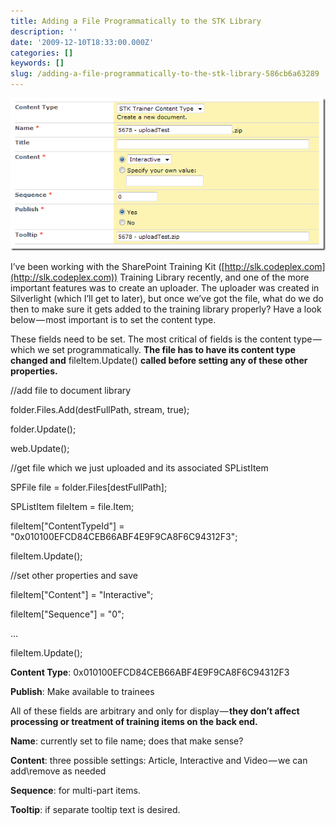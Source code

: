 ```yaml
---
title: Adding a File Programmatically to the STK Library
description: ''
date: '2009-12-10T18:33:00.000Z'
categories: []
keywords: []
slug: /adding-a-file-programmatically-to-the-stk-library-586cb6a63289
---
```


![STK_Image_1](/img/0_7RZ1_RbMgVyDZTo8.png)

I’ve been working with the SharePoint Training Kit ([http://slk.codeplex.com](http://slk.codeplex.com)) Training Library recently, and one of the more important features was to create an uploader. The uploader was created in Silverlight (which I’ll get to later), but once we’ve got the file, what do we do then to make sure it gets added to the training library properly? Have a look below — most important is to set the content type.

These fields need to be set. The most critical of fields is the content type — which we set programmatically. **The file has to have its content type changed and** fileItem.Update() **called before setting any of these other properties.**

//add file to document library

folder.Files.Add(destFullPath, stream, true);

folder.Update();

web.Update();

//get file which we just uploaded and its associated SPListItem

SPFile file = folder.Files\[destFullPath\];

SPListItem fileItem = file.Item;

fileItem\["ContentTypeId"] = "0x010100EFCD84CEB66ABF4E9F9CA8F6C94312F3";

fileItem.Update();

//set other properties and save

fileItem\["Content"] = "Interactive";

fileItem\["Sequence"] = "0";

…

fileItem.Update();

**Content Type**: 0x010100EFCD84CEB66ABF4E9F9CA8F6C94312F3

**Publish**: Make available to trainees

All of these fields are arbitrary and only for display — **they don’t affect processing or treatment of training items on the back end.**

**Name**: currently set to file name; does that make sense?

**Content**: three possible settings: Article, Interactive and Video — we can add\\remove as needed

**Sequence**: for multi-part items.

**Tooltip**: if separate tooltip text is desired.

